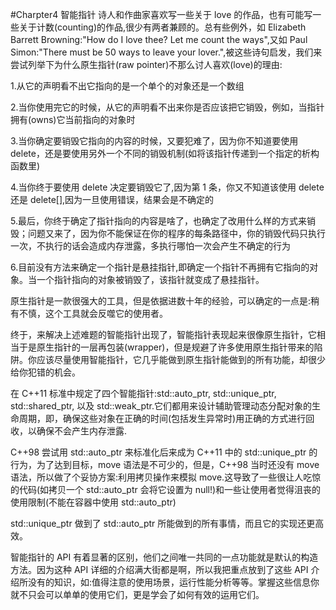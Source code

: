 #Charpter4 智能指针
诗人和作曲家喜欢写一些关于 love 的作品，也有可能写一些关于计数(counting)的作品,很少有两者兼顾的。总有些例外，如 Elizabeth Barrett Browning:"How do I love thee? Let me count the ways",又如 Paul Simon:"There must be 50 ways to leave your lover.",被这些诗句启发，我们来尝试列举下为什么原生指针(raw pointer)不那么讨人喜欢(love)的理由:

1.从它的声明看不出它指向的是一个单个的对象还是一个数组

2.当你使用完它的时候，从它的声明看不出来你是否应该把它销毁，例如，当指针拥有(owns)它当前指向的对象时

3.当你确定要销毁它指向的内容的时候，又要犯难了，因为你不知道要使用 delete，还是要使用另外一个不同的销毁机制(如将该指针传递到一个指定的析构函数里)

4.当你终于要使用 delete 决定要销毁它了,因为第 1 条，你又不知道该使用 delete 还是 delete[],因为一旦使用错误，结果会是不确定的

5.最后，你终于确定了指针指向的内容是啥了，也确定了改用什么样的方式来销毁；问题又来了，因为你不能保证在你的程序的每条路径中，你的销毁代码只执行一次，不执行的话会造成内存泄露，多执行哪怕一次会产生不确定的行为

6.目前没有方法来确定一个指针是悬挂指针,即确定一个指针不再拥有它指向的对象。当一个指针指向的对象被销毁了，该指针就变成了悬挂指针。

原生指针是一款很强大的工具，但是依据进数十年的经验，可以确定的一点是:稍有不慎，这个工具就会反噬它的使用者。

终于，来解决上述难题的智能指针出现了，智能指针表现起来很像原生指针，它相当于是原生指针的一层再包装(wrapper)，但是规避了许多使用原生指针带来的陷阱。你应该尽量使用智能指针，它几乎能做到原生指针能做到的所有功能，却很少给你犯错的机会。

在 C++11 标准中规定了四个智能指针:std::auto_ptr, std::unique_ptr, std::shared_ptr, 以及 std::weak_ptr.它们都用来设计辅助管理动态分配对象的生命周期，即，确保这些对象在正确的时间(包括发生异常时)用正确的方式进行回收，以确保不会产生内存泄露.

C++98 尝试用 std::auto_ptr 来标准化后来成为 C++11 中的 std::unique_ptr 的行为，为了达到目标，move 语法是不可少的，但是，C++98 当时还没有 move 语法，所以做了个妥协方案:利用拷贝操作来模拟 move.这导致了一些很让人吃惊的代码(如拷贝一个 std::auto_ptr 会将它设置为 null!)和一些让使用者觉得沮丧的使用限制(不能在容器中使用 std::auto_ptr)

std::unique_ptr 做到了 std::auto_ptr 所能做到的所有事情，而且它的实现还更高效。

智能指针的 API 有着显著的区别，他们之间唯一共同的一点功能就是默认的构造方法。因为这种 API 详细的介绍满大街都是啊，所以我把重点放到了这些 API 介绍所没有的知识，如:值得注意的使用场景，运行性能分析等等。掌握这些信息你就不只会可以单单的使用它们，更是学会了如何有效的运用它们。
